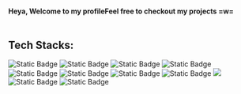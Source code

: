 <div style="
    display: flex;
    justify-conten: center;
    text-align: center;
    ">
    <h4>Heya, Welcome to my profile</h4>
    <h4>Feel free to checkout my projects =w=</h4>
</div>

## Tech Stacks:
![Static Badge](https://img.shields.io/badge/nextjs-%231c0626?style=flat&logo=next.js) ![Static Badge](https://img.shields.io/badge/React-%231c0626?style=flat&logo=react) ![Static Badge](https://img.shields.io/badge/Angular-%231c0626?style=flat&logo=angular&logoColor=%23a82837) ![Static Badge](https://img.shields.io/badge/TailwindCSS-%231c0626?style=flat&logo=tailwindcss)
![Static Badge](https://img.shields.io/badge/Typescript-%231c0626?style=flat&logo=typescript) ![Static Badge](https://img.shields.io/badge/C%2B%2B-%231c0626?style=flat&logo=c%2B%2B) ![Static Badge](https://img.shields.io/badge/Rust-1c0626?style=flat&logo=rust)
![Static Badge](https://img.shields.io/badge/NodeJS-%231c0626?style=flat&logo=node.js) ![](https://github-readme-stats.vercel.app/api/top-langs/?username=MystiaFin&theme=dark&hide_border=false&include_all_commits=false&count_private=false&layout=compact) ![Static Badge](https://img.shields.io/badge/Prisma-%231c0626?style=flat&logo=prisma) ![Static Badge](https://img.shields.io/badge/Prisma-%231c0626?style=flat&logo=prisma)


